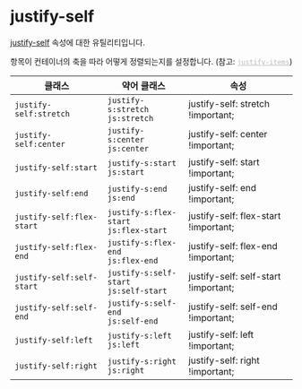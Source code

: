 # justify-self

[justify-self](https://developer.mozilla.org/en-US/docs/Web/CSS/justify-self) 속성에 대한 유틸리티입니다.

항목이 컨테이너의 축을 따라 어떻게 정렬되는지를 설정합니다. <span class="c:weak">(참고: [<code style="color:#bbb;text-decoration:underline;text-decoration-color:#bbb">justify-items</code>](./justify-items.md))</span>

<table>
  <thead>
    <tr>
      <th scope="col">클래스</th>
      <th scope="col">약어 클래스</th>
      <th scope="col">속성</th>
    </tr>
  </thead>
  <tbody>
  <!-- justify-self: stretch -->
<tr>
  <td><code>justify-self:stretch</code></td>
  <td><code>justify-s:stretch</code><br><code>js:stretch</code></td>
  <td><span class="code">justify-self: stretch !important;</span></td>
</tr>

<!-- justify-self: center -->
<tr>
  <td><code>justify-self:center</code></td>
  <td><code>justify-s:center</code><br><code>js:center</code></td>
  <td><span class="code">justify-self: center !important;</span></td>
</tr>

<!-- justify-self: start -->
<tr>
  <td><code>justify-self:start</code></td>
  <td><code>justify-s:start</code><br><code>js:start</code></td>
  <td><span class="code">justify-self: start !important;</span></td>
</tr>

<!-- justify-self: end -->
<tr>
  <td><code>justify-self:end</code></td>
  <td><code>justify-s:end</code><br><code>js:end</code></td>
  <td><span class="code">justify-self: end !important;</span></td>
</tr>

<!-- justify-self: flex-start -->
<tr>
  <td><code>justify-self:flex-start</code></td>
  <td><code>justify-s:flex-start</code><br><code>js:flex-start</code></td>
  <td><span class="code">justify-self: flex-start !important;</span></td>
</tr>

<!-- justify-self: flex-end -->
<tr>
  <td><code>justify-self:flex-end</code></td>
  <td><code>justify-s:flex-end</code><br><code>js:flex-end</code></td>
  <td><span class="code">justify-self: flex-end !important;</span></td>
</tr>

<!-- justify-self: self-start -->
<tr>
  <td><code>justify-self:self-start</code></td>
  <td><code>justify-s:self-start</code><br><code>js:self-start</code></td>
  <td><span class="code">justify-self: self-start !important;</span></td>
</tr>

<!-- justify-self: self-end -->
<tr>
  <td><code>justify-self:self-end</code></td>
  <td><code>justify-s:self-end</code><br><code>js:self-end</code></td>
  <td><span class="code">justify-self: self-end !important;</span></td>
</tr>

<!-- justify-self: left -->
<tr>
  <td><code>justify-self:left</code></td>
  <td><code>justify-s:left</code><br><code>js:left</code></td>
  <td><span class="code">justify-self: left !important;</span></td>
</tr>

<!-- justify-self: right -->
<tr>
  <td><code>justify-self:right</code></td>
  <td><code>justify-s:right</code><br><code>js:right</code></td>
  <td><span class="code">justify-self: right !important;</span></td>
</tr>

  </tbody>

</table>

